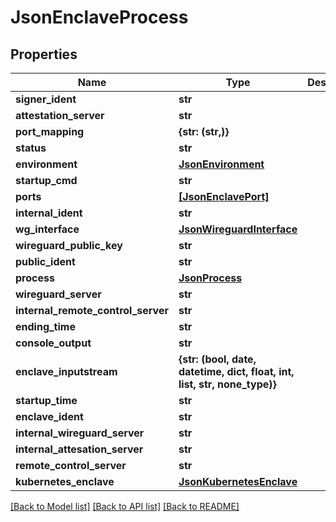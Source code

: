 # JsonEnclaveProcess


## Properties
Name | Type | Description | Notes
------------ | ------------- | ------------- | -------------
**signer_ident** | **str** |  | [optional] 
**attestation_server** | **str** |  | [optional] 
**port_mapping** | **{str: (str,)}** |  | [optional] 
**status** | **str** |  | [optional] 
**environment** | [**JsonEnvironment**](JsonEnvironment.md) |  | [optional] 
**startup_cmd** | **str** |  | [optional] 
**ports** | [**[JsonEnclavePort]**](JsonEnclavePort.md) |  | [optional] 
**internal_ident** | **str** |  | [optional] 
**wg_interface** | [**JsonWireguardInterface**](JsonWireguardInterface.md) |  | [optional] 
**wireguard_public_key** | **str** |  | [optional] 
**public_ident** | **str** |  | [optional] 
**process** | [**JsonProcess**](JsonProcess.md) |  | [optional] 
**wireguard_server** | **str** |  | [optional] 
**internal_remote_control_server** | **str** |  | [optional] 
**ending_time** | **str** |  | [optional] 
**console_output** | **str** |  | [optional] 
**enclave_inputstream** | **{str: (bool, date, datetime, dict, float, int, list, str, none_type)}** |  | [optional] 
**startup_time** | **str** |  | [optional] 
**enclave_ident** | **str** |  | [optional] 
**internal_wireguard_server** | **str** |  | [optional] 
**internal_attesation_server** | **str** |  | [optional] 
**remote_control_server** | **str** |  | [optional] 
**kubernetes_enclave** | [**JsonKubernetesEnclave**](JsonKubernetesEnclave.md) |  | [optional] 

[[Back to Model list]](../README.md#documentation-for-models) [[Back to API list]](../README.md#documentation-for-api-endpoints) [[Back to README]](../README.md)


